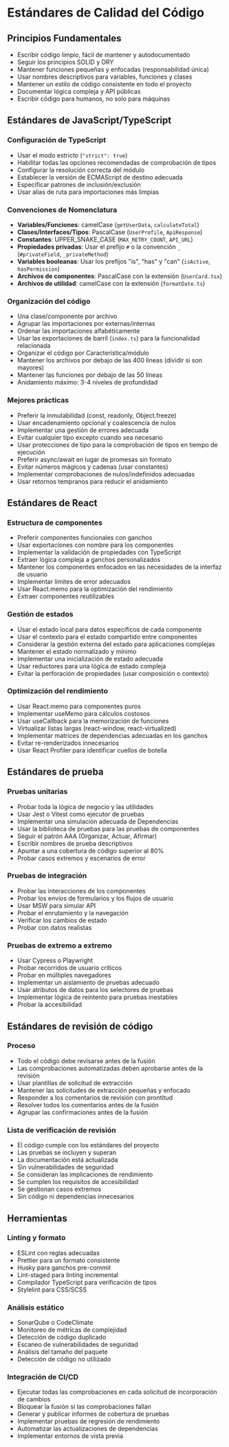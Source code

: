 # Estándares de Calidad del Código

## Principios Fundamentales

- Escribir código limpio, fácil de mantener y autodocumentado
- Seguir los principios SOLID y DRY
- Mantener funciones pequeñas y enfocadas (responsabilidad única)
- Usar nombres descriptivos para variables, funciones y clases
- Mantener un estilo de código consistente en todo el proyecto
- Documentar lógica compleja y API públicas
- Escribir código para humanos, no solo para máquinas

## Estándares de JavaScript/TypeScript

### Configuración de TypeScript

- Usar el modo estricto (`"strict": true`)
- Habilitar todas las opciones recomendadas de comprobación de tipos
- Configurar la resolución correcta del módulo
- Establecer la versión de ECMAScript de destino adecuada
- Especificar patrones de inclusión/exclusión
- Usar alias de ruta para importaciones más limpias

### Convenciones de Nomenclatura

- **Variables/Funciones**: camelCase (`getUserData`, `calculateTotal`)
- **Clases/Interfaces/Tipos**: PascalCase (`UserProfile`, `ApiResponse`)
- **Constantes**: UPPER_SNAKE_CASE (`MAX_RETRY_COUNT`, `API_URL`)
- **Propiedades privadas**: Usar el prefijo `#` o la convención `_` (`#privateField`, `_privateMethod`)
- **Variables booleanas**: Usar los prefijos "is", "has" y "can" (`isActive`, `hasPermission`)
- **Archivos de componentes**: PascalCase con la extensión (`UserCard.tsx`)
- **Archivos de utilidad**: camelCase con la extensión (`formatDate.ts`)

### Organización del código

- Una clase/componente por archivo
- Agrupar las importaciones por externas/internas
- Ordenar las importaciones alfabéticamente
- Usar las exportaciones de barril (`index.ts`) para la funcionalidad relacionada
- Organizar el código por Característica/módulo
- Mantener los archivos por debajo de las 400 líneas (dividir si son mayores)
- Mantener las funciones por debajo de las 50 líneas
- Anidamiento máximo: 3-4 niveles de profundidad

### Mejores prácticas

- Preferir la inmutabilidad (const, readonly, Object.freeze)
- Usar encadenamiento opcional y coalescencia de nulos
- Implementar una gestión de errores adecuada
- Evitar cualquier tipo excepto cuando sea necesario
- Usar protecciones de tipo para la comprobación de tipos en tiempo de ejecución
- Preferir async/await en lugar de promesas sin formato
- Evitar números mágicos y cadenas (usar constantes)
- Implementar comprobaciones de nulos/indefinidos adecuadas
- Usar retornos tempranos para reducir el anidamiento

## Estándares de React

### Estructura de componentes

- Preferir componentes funcionales con ganchos
- Usar exportaciones con nombre para los componentes
- Implementar la validación de propiedades con TypeScript
- Extraer lógica compleja a ganchos personalizados
- Mantener los componentes enfocados en las necesidades de la interfaz de usuario
- Implementar límites de error adecuados
- Usar React.memo para la optimización del rendimiento
- Extraer componentes reutilizables

### Gestión de estados

- Usar el estado local para datos específicos de cada componente
- Usar el contexto para el estado compartido entre componentes
- Considerar la gestión externa del estado para aplicaciones complejas
- Mantener el estado normalizado y mínimo
- Implementar una inicialización de estado adecuada
- Usar reductores para una lógica de estado compleja
- Evitar la perforación de propiedades (usar composición o contexto)

### Optimización del rendimiento

- Usar React.memo para componentes puros
- Implementar useMemo para cálculos costosos
- Usar useCallback para la memorización de funciones
- Virtualizar listas largas (react-window, react-virtualized)
- Implementar matrices de dependencias adecuadas en los ganchos
- Evitar re-renderizados innecesarios
- Usar React Profiler para identificar cuellos de botella

## Estándares de prueba

### Pruebas unitarias

- Probar toda la lógica de negocio y las utilidades
- Usar Jest o Vitest como ejecutor de pruebas
- Implementar una simulación adecuada de Dependencias
- Usar la biblioteca de pruebas para las pruebas de componentes
- Seguir el patrón AAA (Organizar, Actuar, Afirmar)
- Escribir nombres de prueba descriptivos
- Apuntar a una cobertura de código superior al 80%
- Probar casos extremos y escenarios de error

### Pruebas de integración

- Probar las interacciones de los componentes
- Probar los envíos de formularios y los flujos de usuario
- Usar MSW para simular API
- Probar el enrutamiento y la navegación
- Verificar los cambios de estado
- Probar con datos realistas

### Pruebas de extremo a extremo

- Usar Cypress o Playwright
- Probar recorridos de usuario críticos
- Probar en múltiples navegadores
- Implementar un aislamiento de pruebas adecuado
- Usar atributos de datos para los selectores de pruebas
- Implementar lógica de reintento para pruebas inestables
- Probar la accesibilidad

## Estándares de revisión de código

### Proceso

- Todo el código debe revisarse antes de la fusión
- Las comprobaciones automatizadas deben aprobarse antes de la revisión
- Usar plantillas de solicitud de extracción
- Mantener las solicitudes de extracción pequeñas y enfocado
- Responder a los comentarios de revisión con prontitud
- Resolver todos los comentarios antes de la fusión
- Agrupar las confirmaciones antes de la fusión

### Lista de verificación de revisión

- El código cumple con los estándares del proyecto
- Las pruebas se incluyen y superan
- La documentación está actualizada
- Sin vulnerabilidades de seguridad
- Se consideran las implicaciones de rendimiento
- Se cumplen los requisitos de accesibilidad
- Se gestionan casos extremos
- Sin código ni dependencias innecesarios

## Herramientas

### Linting y formato

- ESLint con reglas adecuadas
- Prettier para un formato consistente
- Husky para ganchos pre-commit
- Lint-staged para linting incremental
- Compilador TypeScript para verificación de tipos
- Stylelint para CSS/SCSS

### Análisis estático

- SonarQube o CodeClimate
- Monitoreo de métricas de complejidad
- Detección de código duplicado
- Escaneo de vulnerabilidades de seguridad
- Análisis del tamaño del paquete
- Detección de código no utilizado

### Integración de CI/CD

- Ejecutar todas las comprobaciones en cada solicitud de incorporación de cambios
- Bloquear la fusión si las comprobaciones fallan
- Generar y publicar informes de cobertura de pruebas
- Implementar pruebas de regresión de rendimiento
- Automatizar las actualizaciones de dependencias
- Implementar entornos de vista previa